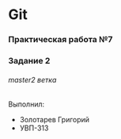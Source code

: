 # Git
### Практическая работа №7
### Задание 2
###### master2 ветка

Выполнил:
* Золотарев Григорий
* УВП-313